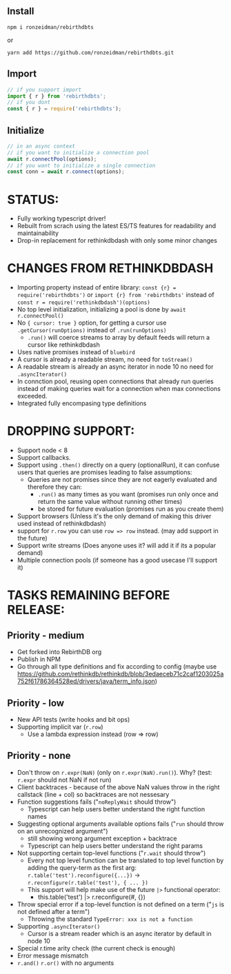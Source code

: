 ## Install

`npm i ronzeidman/rebirthdbts`

or

`yarn add https://github.com/ronzeidman/rebirthdbts.git`

## Import

```ts
// if you support import
import { r } from 'rebirthdbts';
// if you dont
const { r } = require('rebirthdbts');
```

## Initialize

```ts
// in an async context
// if you want to initialize a connection pool
await r.connectPool(options);
// if you want to initialize a single connection
const conn = await r.connect(options);
```

# STATUS:

- Fully working typescript driver!
- Rebuilt from scrach using the latest ES/TS features for readability and maintainability
- Drop-in replacement for rethinkdbdash with only some minor changes

# CHANGES FROM RETHINKDBDASH

- Importing property instead of entire library: `const {r} = require('rebirthdbts')` or `import {r} from 'rebirthdbts'` instead of `const r = require('rethinkdbdash')(options)`
- No top level initialization, initializing a pool is done by `await r.connectPool()`
- No `{ cursor: true }` option, for getting a cursor use `.getCursor(runOptions)` instead of `.run(runOptions)`
  - `.run()` will coerce streams to array by default feeds will return a cursor like rethinkdbdash
- Uses native promises instead of `bluebird`
- A cursor is already a readable stream, no need for `toStream()`
- A readable stream is already an async iterator in node 10 no need for `.asyncIterator()`
- In connction pool, reusing open connections that already run queries instead of making queries wait for a connection when max connections exceeded.
- Integrated fully encompasing type definitions

# DROPPING SUPPORT:

- Support node < 8
- Support callbacks.
- Support using `.then()` directly on a query (optionalRun), it can confuse users that queries are promises leading to false assumptions:
  - Queries are not promises since they are not eagerly evaluated and therefore they can:
    - `.run()` as many times as you want (promises run only once and return the same value without running other times)
    - be stored for future evaluation (promises run as you create them)
- Support browsers (Unless it's the only demand of making this driver used instead of rethinkdbdash)
- support for `r.row` you can use `row => row` instead. (may add support in the future)
- Support write streams (Does anyone uses it? will add it if its a popular demand)
- Multiple connection pools (if someone has a good usecase I'll support it)

# TASKS REMAINING BEFORE RELEASE:

## Priority - medium

- Get forked into RebirthDB org
- Publish in NPM
- Go through all type definitions and fix according to config (maybe use https://github.com/rethinkdb/rethinkdb/blob/3edaeceb71c2caf1203025a752f61786364528ed/drivers/java/term_info.json)

## Priority - low

- New API tests (write hooks and bit ops)
- Supporting implicit var (`r.row`)
  - Use a lambda expression instead (row => row)

## Priority - none

- Don't throw on `r.expr(NaN)` (only on `r.expr(NaN).run()`). Why? (test: `r.expr` should not NaN if not run)
- Client backtraces - because of the above NaN values throw in the right callstack (line + col) so backtraces are not nessesary
- Function suggestions fails ("`noReplyWait` should throw")
  - Typescript can help users better understand the right function names
- Suggesting optional arguments available options fails ("`run` should throw on an unrecognized argument")
  - still showing wrong argument exception + backtrace
  - Typescript can help users better understand the right params
- Not supporting certain top-level functions ("`r.wait` should throw")
  - Every not top level function can be translated to top level function by adding the query-term as the first arg: `r.table('test').reconfigure({...})` -> `r.reconfigure(r.table('test'), { ... })`
  - This support will help make use of the future `|>` functional operator:
    - this.table('test') |> r.reconfigure(#, {})
- Throw special error if a top-level function is not defined on a term ("`js` is not defined after a term")
  - Throwing the standard `TypeError: xxx is not a function`
- Supporting `.asyncIterator()`
  - Cursor is a stream reader which is an async iterator by default in node 10
- Special r.time arity check (the current check is enough)
- Error message mismatch
- `r.and()` `r.or()` with no arguments
